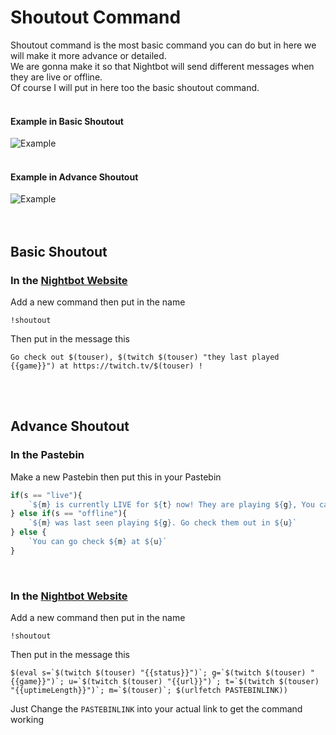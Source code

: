 # Shoutout Command
Shoutout command is the most basic command you can do but in here we will make it more advance or detailed.<br>
We are gonna make it so that Nightbot will send different messages when they are live or offline.<br>
Of course I will put in here too the basic shoutout command.<br><br>

#### Example in Basic Shoutout
![Example](https://i.imgur.com/yQAzAyk.png)
<br><br>

#### Example in Advance Shoutout
![Example](https://i.imgur.com/nP8X0Sd.png)
<br><br><br>

## Basic Shoutout
### In the [Nightbot Website](https://nightbot.tv)

Add a new command then put in the name
```
!shoutout
```
Then put in the message this
```
Go check out $(touser), $(twitch $(touser) "they last played {{game}}") at https://twitch.tv/$(touser) !
```
<br><br>
## Advance Shoutout
### In the Pastebin

Make a new Pastebin then put this in your Pastebin
```js
if(s == "live"){
    `${m} is currently LIVE for ${t} now! They are playing ${g}, You can go check them out in ${u}`
} else if(s == "offline"){
    `${m} was last seen playing ${g}. Go check them out in ${u}`
} else {
    `You can go check ${m} at ${u}`
}
```
<br>

### In the [Nightbot Website](https://nightbot.tv)

Add a new command then put in the name
```
!shoutout
```
Then put in the message this
```
$(eval s=`$(twitch $(touser) "{{status}}")`; g=`$(twitch $(touser) "{{game}}")`; u=`$(twitch $(touser) "{{url}}")`; t=`$(twitch $(touser) "{{uptimeLength}}")`; m=`$(touser)`; $(urlfetch PASTEBINLINK))
```
Just Change the `PASTEBINLINK` into your actual link to get the command working
